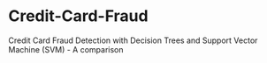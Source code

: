 # Credit-Card-Fraud
Credit Card Fraud Detection with Decision Trees and Support Vector Machine (SVM) - A comparison
